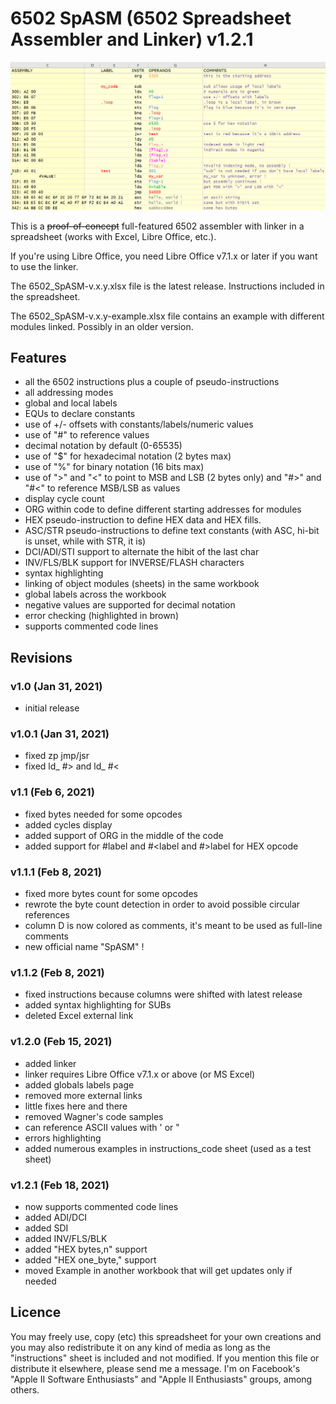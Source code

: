 # 6502 SpASM (6502 Spreadsheet Assembler and Linker) v1.2.1
![!test](6502_assembler.png)

This is a ~~proof-of-concept~~ full-featured 6502 assembler with linker in a spreadsheet (works with Excel, Libre Office, etc.).

If you're using Libre Office, you need Libre Office v7.1.x or later if you want to use the linker.

The 6502_SpASM-v.x.y.xlsx file is the latest release. Instructions included in the spreadsheet.

The 6502_SpASM-v.x.y-example.xlsx file contains an example with different modules linked. Possibly in an older version.


## Features
- all the 6502 instructions plus a couple of pseudo-instructions
- all addressing modes
- global and local labels
- EQUs to declare constants
- use of +/- offsets with constants/labels/numeric values
- use of "#" to reference values
- decimal notation by default (0-65535)
- use of "$" for hexadecimal notation (2 bytes max)
- use of "%" for binary notation (16 bits max)
- use of ">" and "<" to point to MSB and LSB (2 bytes only) and "#>" and "#<" to reference MSB/LSB as values
- display cycle count
- ORG within code to define different starting addresses for modules
- HEX pseudo-instruction to define HEX data and HEX fills.
- ASC/STR pseudo-instructions to define text constants (with ASC, hi-bit is unset, while with STR, it is)
- DCI/ADI/STI support to alternate the hibit of the last char
- INV/FLS/BLK support for INVERSE/FLASH characters
- syntax highlighting
- linking of object modules (sheets) in the same workbook
- global labels across the workbook
- negative values are supported for decimal notation
- error checking (highlighted in brown)
- supports commented code lines



## Revisions
### v1.0 (Jan 31, 2021)
- initial release

### v1.0.1 (Jan 31, 2021)
- fixed zp jmp/jsr
- fixed ld_ #> and ld_ #<

### v1.1 (Feb 6, 2021)
- fixed bytes needed for some opcodes
- added cycles display
- added support of ORG in the middle of the code
- added support for #label and #<label and #>label for HEX opcode

### v1.1.1 (Feb 8, 2021)
- fixed more bytes count for some opcodes
- rewrote the byte count detection in order to avoid possible circular references
- column D is now colored as comments, it's meant to be used as full-line comments
- new official name "SpASM" !

### v1.1.2 (Feb 8, 2021)
- fixed instructions because columns were shifted with latest release
- added syntax highlighting for SUBs
- deleted Excel external link

### v1.2.0 (Feb 15, 2021)
- added linker
- linker requires Libre Office v7.1.x or above (or MS Excel)
- added globals labels page
- removed more external links
- little fixes here and there
- removed Wagner's code samples
- can reference ASCII values with ' or "
- errors highlighting
- added numerous examples in instructions_code sheet (used as a test sheet)

### v1.2.1 (Feb 18, 2021)
- now supports commented code lines 
- added ADI/DCI
- added SDI
- added INV/FLS/BLK
- added "HEX bytes,n" support
- added "HEX one_byte," support
- moved Example in another workbook that will get updates only if needed


## Licence
You may freely use, copy (etc) this spreadsheet for your own creations and you may also redistribute it on any kind of media as long as the "instructions" sheet is included and not modified.
If you mention this file or distribute it elsewhere, please send me a message. I'm on Facebook's "Apple II Software Enthusiasts" and "Apple II Enthusiasts" groups, among others.
